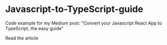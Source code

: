 # Javascript-to-TypeScript-guide
Code example for my Medium post: "Convert your Javascript React App to TypeScript, the easy guide"

Read the article
